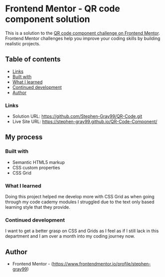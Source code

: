 # Frontend Mentor - QR code component solution

This is a solution to the [QR code component challenge on Frontend Mentor](https://www.frontendmentor.io/challenges/qr-code-component-iux_sIO_H). Frontend Mentor challenges help you improve your coding skills by building realistic projects. 

## Table of contents

  - [Links](#links)
  - [Built with](#built-with)
  - [What I learned](#what-i-learned)
  - [Continued development](#continued-development)
- [Author](#author)

### Links

- Solution URL: https://github.com/Stephen-Gray99/QR-Code.git
- Live Site URL: https://stephen-gray99.github.io/QR-Code-Component/

## My process

### Built with

- Semantic HTML5 markup
- CSS custom properties
- CSS Grid


### What I learned

Doing this project helped me develop more with CSS Grid as when going through my code cademy modules I struggled due to the text only based learning style that they provide. 

### Continued development

I want to get a better grasp on CSS and Grids as I feel as if I still lack in this department and I am over a month into my coding journey now.


## Author

- Frontend Mentor - (https://www.frontendmentor.io/profile/stephen-gray99)

